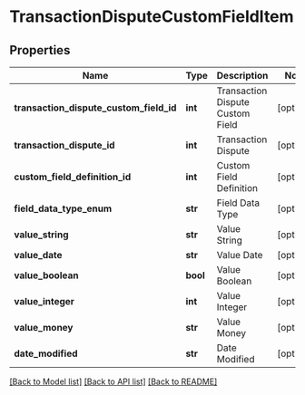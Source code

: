 # TransactionDisputeCustomFieldItem

## Properties
Name | Type | Description | Notes
------------ | ------------- | ------------- | -------------
**transaction_dispute_custom_field_id** | **int** | Transaction Dispute Custom Field | [optional] 
**transaction_dispute_id** | **int** | Transaction Dispute | [optional] 
**custom_field_definition_id** | **int** | Custom Field Definition | [optional] 
**field_data_type_enum** | **str** | Field Data Type | [optional] 
**value_string** | **str** | Value String | [optional] 
**value_date** | **str** | Value Date | [optional] 
**value_boolean** | **bool** | Value Boolean | [optional] 
**value_integer** | **int** | Value Integer | [optional] 
**value_money** | **str** | Value Money | [optional] 
**date_modified** | **str** | Date Modified | [optional] 

[[Back to Model list]](../README.md#documentation-for-models) [[Back to API list]](../README.md#documentation-for-api-endpoints) [[Back to README]](../README.md)


